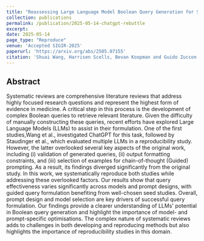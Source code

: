 ```yaml
---
title: "Reassessing Large Language Model Boolean Query Generation for Systematic Reviews"
collection: publications
permalink: /publication/2025-05-14-chatgpt-rebuttle
excerpt: 
date: 2025-05-14
page_type: "Reproduce"
venue: 'Accepted SIGIR-2025'
paperurl: 'https://arxiv.org/abs/2505.07155'
citation: 'Shuai Wang, Harrisen Scells, Bevan Koopman and Guido Zuccon. 2025. Reassessing Large Language Model Boolean Query Generation for Systematic Reviews. (Accepted SIGIR-2025).'
---
```

## Abstract
Systematic reviews are comprehensive literature reviews that address highly focused research questions and represent the highest form of evidence in medicine. A critical step in this process is the development of complex Boolean queries to retrieve relevant literature. Given the difficulty of manually constructing these queries, recent efforts have explored Large Language Models (LLMs) to assist in their formulation. One of the first studies,Wang et al., investigated ChatGPT for this task, followed by Staudinger et al., which evaluated multiple LLMs in a reproducibility study. However, the latter overlooked several key aspects of the original work, including (i) validation of generated queries, (ii) output formatting constraints, and (iii) selection of examples for chain-of-thought (Guided) prompting. As a result, its findings diverged significantly from the original study. In this work, we systematically reproduce both studies while addressing these overlooked factors. Our results show that query effectiveness varies significantly across models and prompt designs, with guided query formulation benefiting from well-chosen seed studies. Overall, prompt design and model selection are key drivers of successful query formulation. Our findings provide a clearer understanding of LLMs' potential in Boolean query generation and highlight the importance of model- and prompt-specific optimisations. The complex nature of systematic reviews adds to challenges in both developing and reproducing methods but also highlights the importance of reproducibility studies in this domain.